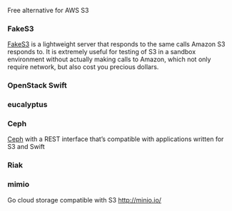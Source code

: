 Free alternative for AWS S3

### FakeS3
[FakeS3](https://github.com/jubos/fake-s3) is a lightweight server that responds to the same calls Amazon S3 responds to. It is extremely useful for testing of S3 in a sandbox environment without actually making calls to Amazon, which not only require network, but also cost you precious dollars.


### OpenStack Swift

### eucalyptus

### Ceph

[Ceph](http://ceph.com/) with a REST interface that’s compatible with applications written for S3 and Swift

### Riak

### mimio
Go cloud storage compatible with S3
http://minio.io/


